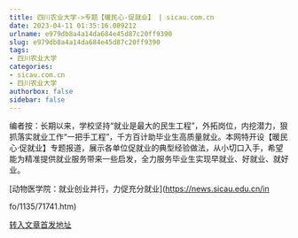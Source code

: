 ```yaml
---
title: 四川农业大学->专题【暖民心·促就业】 | sicau.com.cn
date: 2023-04-11 01:35:16.089212
urlname: e979db8a4a14da684e45d87c20ff9390
slug: e979db8a4a14da684e45d87c20ff9390
tags: 
- 四川农业大学
categories:
- sicau.com.cn
- 四川农业大学
authorbox: false
sidebar: false
---
```

编者按：长期以来，学校坚持“就业是最大的民生工程”，外拓岗位，内挖潜力，狠抓落实就业工作“一把手工程”，千方百计助毕业生高质量就业。本网特开设【暖民心·促就业】专题报道，展示各单位促就业的典型经验做法，从小切口入手，希望能为精准提供就业服务带来一些启发，全力服务毕业生实现早就业、好就业、就好业。

[动物医学院：就业创业并行，力促充分就业](https://news.sicau.edu.cn/in
<!--more-->
fo/1135/71741.htm)



[转入文章首发地址](https://news.sicau.edu.cn/info/1078/71742.htm)